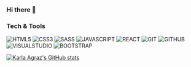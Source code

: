 ### Hi there 👋

<!--
**csswoman/csswoman** is a ✨ _special_ ✨ repository because its `README.md` (this file) appears on your GitHub profile.

Here are some ideas to get you started:

- 🔭 I’m currently working on ...
- 🌱 I’m currently learning ...
- 👯 I’m looking to collaborate on ...
- 🤔 I’m looking for help with ...
- 💬 Ask me about ...
- 📫 How to reach me: ...
- 😄 Pronouns: ...
- ⚡ Fun fact: ...
-->

### Tech & Tools

![HTML5](https://img.shields.io/badge/-HTML5-8787ff?style=flat&logo=html5&logoColor=white)
![CSS3](https://img.shields.io/badge/-CSS3-8787ff?style=flat&logo=css3&logoColor=white)
![SASS](https://img.shields.io/badge/-Sass-8787ff?style=flat&logo=sass&logoColor=white)
![JAVASCRIPT](https://img.shields.io/badge/-JavaScript-8787ff?style=flat&logo=javascript&logoColor=white)
![REACT](https://img.shields.io/badge/-React-8787ff?style=flat&logo=react&logoColor=white)
![GIT](http://img.shields.io/badge/-Git-8787ff?style=flat&logo=git&logoColor=white)
![GITHUB](http://img.shields.io/badge/-Github-8787ff?style=flat&logo=github&logoColor=white)
![VISUALSTUDIO](http://img.shields.io/badge/-VS%20Code-8787ff?style=flat&logo=visual%20studio%20code&logoColor=white)
![BOOTSTRAP](http://img.shields.io/badge/-Bootstrap-8787ff?style=flat&logo=bootstrap&logoColor=white)

[![Karla Agraz's GitHub stats](https://github-readme-stats.vercel.app/api?username=csswoman&theme=onedark)](https://github.com/csswoman/github-readme-stats)
